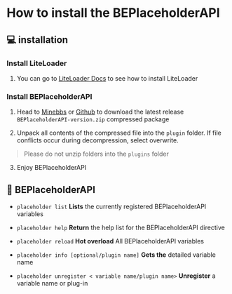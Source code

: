 # How to install the BEPlaceholderAPI

## 💻 installation

### Install LiteLoader
1. You can go to [LiteLoader Docs](https://docs.litebds.com/#/en_US/Usage/) to see how to install LiteLoader

### Install BEPlaceholderAPI
1. Head to [Minebbs]() or [Github](https://github.com/dreamguxiang/BEPlaceholderAPI/releases) to download the latest release `BEPlaceholderAPI-version.zip` compressed package

2. Unpack all contents of the compressed file into the `plugin` folder. If file conflicts occur during decompression, select overwrite.
> Please do not unzip folders into the `plugins` folder

3. Enjoy BEPlaceholderAPI

## 🎯 BEPlaceholderAPI
- `placeholder list`
**Lists** the currently registered BEPlaceholderAPI variables

- `placeholder help`
**Return** the help list for the BEPlaceholderAPI directive

- `placeholder reload`
**Hot overload** All BEPlaceholderAPI variables

- `placeholder info [optional/plugin name]`
**Gets the** detailed variable name

- `placeholder unregister < variable name/plugin name>`
**Unregister** a variable name or plug-in